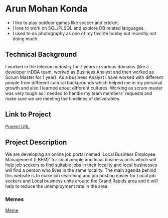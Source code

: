 # Arun Mohan Konda
* I like to play outdoor games like soccer and cricket.
* I love to work on SQL/PLSQL and explore DB related languages.
* I used to do photography as one of my favirite hobby but recently not doing much.

## Technical Background
I worked in the telecom industry for 7 years in various domains (like a developer inDBA team, worked as Business Analyst and then worked as Scrum Master for 1 year).
As a business Analyst I have worked with different people from different cultural backgrounds which helped me in my personal growth and also I learned about different cultures.
Working as scrum master was very tough as I needed to handle my team members' requests and make sure we are meeting the timelines of deliverables.

## Link to Project
[Project URL](https://kondaa1.github.io/GVSU-CIS641-Nidhyana/)

## Project Description

We are developing an online job portal named 'Local Business Employee Management (LBEM)' for local people and local business units which will help job seekers to find suitable jobs in their locality and local businesses will find a person who lives in the same locality. The main agenda behind this website is to make job searching and job posting easier for Local job seekers and Local business units around the Grand Rapids area and it will help to reduce the unemployment rate in the area.

### Memes
[Meme](https://pics.astrologymemes.com/russian-photographer-captures-the-cutest-squirrel-photo-session-ever-4197975.png)
